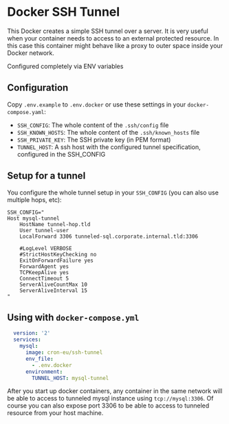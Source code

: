# Docker SSH Tunnel

This Docker creates a simple SSH tunnel over a server. It is very useful when your container needs
to access to an external protected resource. In this case this container might behave like a proxy
to outer space inside your Docker network.

Configured completely via ENV variables

## Configuration

Copy `.env.example` to `.env.docker` or use these settings in your `docker-compose.yaml`:

* `SSH_CONFIG`: The whole content of the `.ssh/config` file
* `SSH_KNOWN_HOSTS`: The whole content of the `.ssh/known_hosts` file
* `SSH_PRIVATE_KEY`: The SSH private key (in PEM format)
* `TUNNEL_HOST`: A ssh host with the configured tunnel specification, configured in the SSH_CONFIG

## Setup for a tunnel

You configure the whole tunnel setup in your `SSH_CONFIG` (you can also use multiple
hops, etc):
```
SSH_CONFIG="
Host mysql-tunnel
	HostName tunnel-hop.tld
	User tunnel-user
	LocalForward 3306 tunneled-sql.corporate.internal.tld:3306

	#LogLevel VERBOSE
	#StrictHostKeyChecking no
	ExitOnForwardFailure yes
	ForwardAgent yes
	TCPKeepAlive yes
	ConnectTimeout 5
	ServerAliveCountMax 10
	ServerAliveInterval 15
"
```

## Using with `docker-compose.yml`

```yaml
  version: '2'
  services:
    mysql:
      image: cron-eu/ssh-tunnel
      env_file:
        - .env.docker
      environment:
        TUNNEL_HOST: mysql-tunnel
```

After you start up docker containers, any container in the same network will be able to access to
tunneled mysql instance using ```tcp://mysql:3306```. Of course you can also expose port 3306 to
be able to access to tunneled resource from your host machine.
